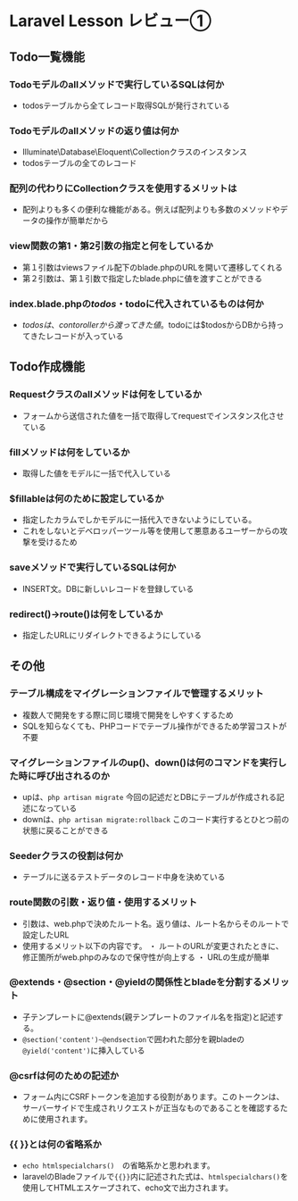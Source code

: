 # Laravel Lesson レビュー①

## Todo一覧機能

### Todoモデルのallメソッドで実行しているSQLは何か
- todosテーブルから全てレコード取得SQLが発行されている

### Todoモデルのallメソッドの返り値は何か
- Illuminate\Database\Eloquent\Collectionクラスのインスタンス
- todosテーブルの全てのレコード

### 配列の代わりにCollectionクラスを使用するメリットは
- 配列よりも多くの便利な機能がある。例えば配列よりも多数のメソッドやデータの操作が簡単だから

### view関数の第1・第2引数の指定と何をしているか
- 第１引数はviewsファイル配下のblade.phpのURLを開いて遷移してくれる
- 第２引数は、第１引数で指定したblade.phpに値を渡すことができる

### index.blade.phpの$todos・$todoに代入されているものは何か
- $todosは、contorollerから渡ってきた値。$todoには$todosからDBから持ってきたレコードが入っている

## Todo作成機能

### Requestクラスのallメソッドは何をしているか
- フォームから送信された値を一括で取得してrequestでインスタンス化させている

### fillメソッドは何をしているか
- 取得した値をモデルに一括で代入している

### $fillableは何のために設定しているか
- 指定したカラムでしかモデルに一括代入できないようにしている。
- これをしないとデベロッパーツール等を使用して悪意あるユーザーからの攻撃を受けるため

### saveメソッドで実行しているSQLは何か
- INSERT文。DBに新しいレコードを登録している

### redirect()->route()は何をしているか
- 指定したURLにリダイレクトできるようにしている

## その他

### テーブル構成をマイグレーションファイルで管理するメリット
- 複数人で開発をする際に同じ環境で開発をしやすくするため
- SQLを知らなくても、PHPコードでテーブル操作ができるため学習コストが不要

### マイグレーションファイルのup()、down()は何のコマンドを実行した時に呼び出されるのか
- upは、`php artisan migrate` 今回の記述だとDBにテーブルが作成される記述になっている
- downは、`php artisan migrate:rollback` このコード実行するとひとつ前の状態に戻ることができる

### Seederクラスの役割は何か
- テーブルに送るテストデータのレコード中身を決めている

### route関数の引数・返り値・使用するメリット
- 引数は、web.phpで決めたルート名。返り値は、ルート名からそのルートで設定したURL
- 使用するメリット以下の内容です。
・ ルートのURLが変更されたときに、修正箇所がweb.phpのみなので保守性が向上する
・ URLの生成が簡単

### @extends・@section・@yieldの関係性とbladeを分割するメリット
- 子テンプレートに@extends(親テンプレートのファイル名を指定)と記述する。
- `@section('content')~@endsection`で囲われた部分を親bladeの`@yield('content')`に挿入している

### @csrfは何のための記述か
- フォーム内にCSRFトークンを追加する役割があります。このトークンは、サーバーサイドで生成されリクエストが正当なものであることを確認するために使用されます。

### {{ }}とは何の省略系か
- `echo htmlspecialchars()`　の省略系かと思われます。
- laravelのBladeファイルで`{{}}`内に記述された式は、`htmlspecialchars()`を使用してHTMLエスケープされて、echo文で出力されます。